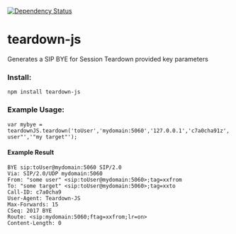[![Dependency Status](https://david-dm.org/sipcapture/teardown-js.svg)](https://david-dm.org/sipcapture/teardown-js)

# teardown-js
Generates a SIP BYE for Session Teardown provided key parameters

### Install:
```
npm install teardown-js
```


### Example Usage:
```
var mybye = teardownJS.teardown('toUser','mydomain:5060','127.0.0.1','c7a0cha91z','myfromtag','mytotag','"my user"','"my target"');
```

#### Example Result
```
BYE sip:toUser@mydomain:5060 SIP/2.0
Via: SIP/2.0/UDP mydomain:5060
From: "some user" <sip:toUser@mydomain:5060>;tag=xxfrom
To: "some target" <sip:toUser@mydomain:5060>;tag=xxto
Call-ID: c7a0cha9
User-Agent: Teardown-JS
Max-Forwards: 15
CSeq: 2017 BYE
Route: <sip:mydomain:5060;ftag=xxfrom;lr=on>
Content-Length: 0
```

